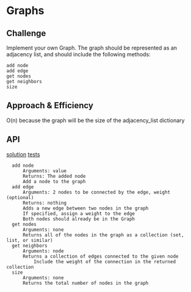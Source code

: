 # Graphs

## Challenge
Implement your own Graph. The graph should be represented as an adjacency list, and should include the following methods:

    add node
    add edge
    get nodes
    get neighbors
    size



## Approach & Efficiency
O(n) because the graph will be the size of the adjacency_list dictionary

## API

[solution](/python/data_structures/graph.py)
[tests](/python/tests/data_structures/test_graph.py)

      add node
          Arguments: value
          Returns: The added node
          Add a node to the graph
      add edge
          Arguments: 2 nodes to be connected by the edge, weight (optional)
          Returns: nothing
          Adds a new edge between two nodes in the graph
          If specified, assign a weight to the edge
          Both nodes should already be in the Graph
      get nodes
          Arguments: none
          Returns all of the nodes in the graph as a collection (set, list, or similar)
      get neighbors
          Arguments: node
          Returns a collection of edges connected to the given node
              Include the weight of the connection in the returned collection
      size
          Arguments: none
          Returns the total number of nodes in the graph
